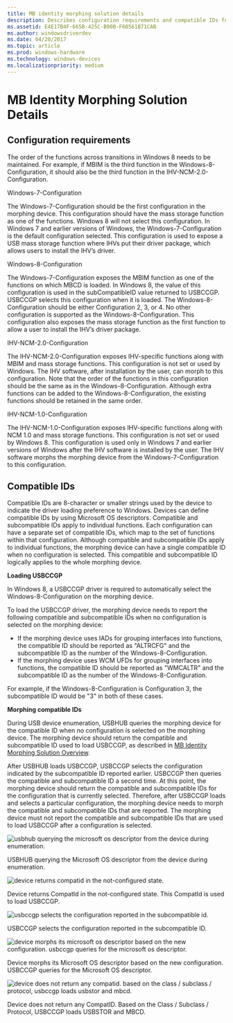 ```yaml
---
title: MB identity morphing solution details
description: Describes configuration requirements and compatible IDs for MB identity morphing devices
ms.assetid: E4E17B4F-665B-425C-B90B-F60561B71CAB
ms.author: windowsdriverdev
ms.date: 04/20/2017
ms.topic: article
ms.prod: windows-hardware
ms.technology: windows-devices
ms.localizationpriority: medium
---
```


# MB Identity Morphing Solution Details


## Configuration requirements


The order of the functions across transitions in Windows 8 needs to be maintained. For example, if MBIM is the third function in the Windows-8-Configuration, it should also be the third function in the IHV-NCM-2.0-Configuration.

Windows-7-Configuration

The Windows-7-Configuration should be the first configuration in the morphing device. This configuration should have the mass storage function as one of the functions. Windows 8 will not select this configuration. In Windows 7 and earlier versions of Windows, the Windows-7-Configuration is the default configuration selected. This configuration is used to expose a USB mass storage function where IHVs put their driver package, which allows users to install the IHV’s driver.

Windows-8-Configuration

The Windows-7-Configuration exposes the MBIM function as one of the functions on which MBCD is loaded. In Windows 8, the value of this configuration is used in the subCompatibleID value returned to USBCCGP. USBCCGP selects this configuration when it is loaded. The Windows-8-Configuration should be either Configuration 2, 3, or 4. No other configuration is supported as the Windows-8-Configuration. This configuration also exposes the mass storage function as the first function to allow a user to install the IHV’s driver package.

IHV-NCM-2.0-Configuration

The IHV-NCM-2.0-Configuration exposes IHV-specific functions along with MBIM and mass storage functions. This configuration is not set or used by Windows. The IHV software, after installation by the user, can morph to this configuration. Note that the order of the functions in this configuration should be the same as in the Windows-8-Configuration. Although extra functions can be added to the Windows-8-Configuration, the existing functions should be retained in the same order.

IHV-NCM-1.0-Configuration

The IHV-NCM-1.0-Configuration exposes IHV-specific functions along with NCM 1.0 and mass storage functions. This configuration is not set or used by Windows 8. This configuration is used only in Windows 7 and earlier versions of Windows after the IHV software is installed by the user. The IHV software morphs the morphing device from the Windows-7-Configuration to this configuration.

## Compatible IDs


Compatible IDs are 8-character or smaller strings used by the device to indicate the driver loading preference to Windows. Devices can define compatible IDs by using Microsoft OS descriptors. Compatible and subcompatible IDs apply to individual functions. Each configuration can have a separate set of compatible IDs, which map to the set of functions within that configuration. Although compatible and subcompatible IDs apply to individual functions, the morphing device can have a single compatible ID when no configuration is selected. This compatible and subcompatible ID logically applies to the whole morphing device.

**Loading USBCCGP**

In Windows 8, a USBCCGP driver is required to automatically select the Windows-8-Configuration on the morphing device.

To load the USBCCGP driver, the morphing device needs to report the following compatible and subcompatible IDs when no configuration is selected on the morphing device:

-   If the morphing device uses IADs for grouping interfaces into functions, the compatible ID should be reported as "ALTRCFG" and the subcompatible ID as the number of the Windows-8-Configuration.
-   If the morphing device uses WCM UFDs for grouping interfaces into functions, the compatible ID should be reported as "WMCALTR" and the subcompatible ID as the number of the Windows-8-Configuration.

For example, if the Windows-8-Configuration is Configuration 3, the subcompatible ID would be "3" in both of these cases.

**Morphing compatible IDs**

During USB device enumeration, USBHUB queries the morphing device for the compatible ID when no configuration is selected on the morphing device. The morphing device should return the compatible and subcompatible ID used to load USBCCGP, as described in [MB Identity Morphing Solution Overview](mb-identity-morphing-solution-overview.md).

After USBHUB loads USBCCGP, USBCCGP selects the configuration indicated by the subcompatible ID reported earlier. USBCCGP then queries the compatible and subcompatible ID a second time. At this point, the morphing device should return the compatible and subcompatible IDs for the configuration that is currently selected. Therefore, after USBCCGP loads and selects a particular configuration, the morphing device needs to morph the compatible and subcompatible IDs that are reported. The morphing device must not report the compatible and subcompatible IDs that are used to load USBCCGP after a configuration is selected.

![usbhub querying the microsoft os descriptor from the device during enumeration.](images/mbim13.png)

USBHUB querying the Microsoft OS descriptor from the device during enumeration.

![device returns compatid in the not-configured state. ](images/mbim14.png)

Device returns CompatId in the not-configured state. This CompatId is used to load USBCCGP.

![usbccgp selects the configuration reported in the subcompatible id.](images/mbim15.png)

USBCCGP selects the configuration reported in the subcompatible ID.

![device morphs its microsoft os descriptor based on the new configuration. usbccgp queries for the microsoft os descriptor.](images/mbim16.png)

Device morphs its Microsoft OS descriptor based on the new configuration. USBCCGP queries for the Microsoft OS descriptor.

![device does not return any compatid. based on the class / subclass / protocol, usbccgp loads usbstor and mbcd.](images/mbim17.png)

Device does not return any CompatID. Based on the Class / Subclass / Protocol, USBCCGP loads USBSTOR and MBCD.

 

 





